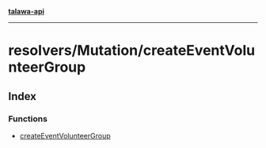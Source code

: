 [**talawa-api**](../../../README.md)

***

# resolvers/Mutation/createEventVolunteerGroup

## Index

### Functions

- [createEventVolunteerGroup](functions/createEventVolunteerGroup.md)
